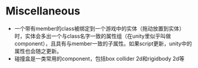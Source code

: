 # Miscellaneous

* 一个带有member的class被绑定到一个游戏中的实体（拖动放置到实体）时，实体会多出一个与class名字一致的属性组（在unity里似乎叫做component），且具有与member一致的子属性。如果script更新，unity中的属性也会随之更新。
* 碰撞盒是一类常用的component，包括box collider 2d和rigidbody 2d等

